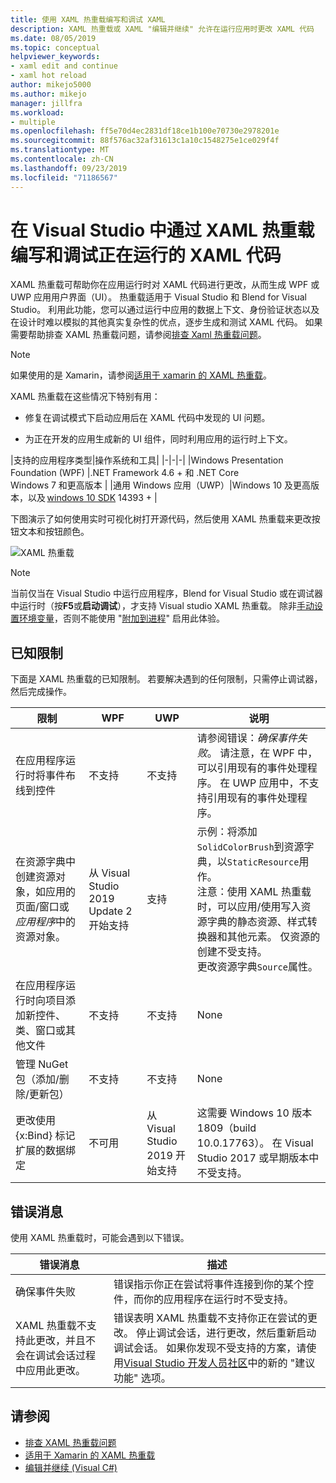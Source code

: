 ```yaml
---
title: 使用 XAML 热重载编写和调试 XAML
description: XAML 热重载或 XAML "编辑并继续" 允许在运行应用时更改 XAML 代码
ms.date: 08/05/2019
ms.topic: conceptual
helpviewer_keywords:
- xaml edit and continue
- xaml hot reload
author: mikejo5000
ms.author: mikejo
manager: jillfra
ms.workload:
- multiple
ms.openlocfilehash: ff5e70d4ec2831df18ce1b100e70730e2978201e
ms.sourcegitcommit: 88f576ac32af31613c1a10c1548275e1ce029f4f
ms.translationtype: MT
ms.contentlocale: zh-CN
ms.lasthandoff: 09/23/2019
ms.locfileid: "71186567"
---
```

# <a name="write-and-debug-running-xaml-code-with-xaml-hot-reload-in-visual-studio"></a>在 Visual Studio 中通过 XAML 热重载编写和调试正在运行的 XAML 代码

XAML 热重载可帮助你在应用运行时对 XAML 代码进行更改，从而生成 WPF 或 UWP 应用用户界面（UI）。 热重载适用于 Visual Studio 和 Blend for Visual Studio。 利用此功能，您可以通过运行中应用的数据上下文、身份验证状态以及在设计时难以模拟的其他真实复杂性的优点，逐步生成和测试 XAML 代码。 如果需要帮助排查 XAML 热重载问题，请参阅[排查 Xaml 热重载问题](xaml-hot-reload-troubleshooting.md)。

> [!NOTE]
> 如果使用的是 Xamarin，请参阅[适用于 xamarin 的 XAML 热重载](/xamarin/xamarin-forms/xaml/hot-reload)。

XAML 热重载在这些情况下特别有用：

* 修复在调试模式下启动应用后在 XAML 代码中发现的 UI 问题。

* 为正在开发的应用生成新的 UI 组件，同时利用应用的运行时上下文。

|支持的应用程序类型|操作系统和工具|
|-|-|-|
|Windows Presentation Foundation (WPF) |.NET Framework 4.6 + 和 .NET Core</br>Windows 7 和更高版本 |
|通用 Windows 应用（UWP）|Windows 10 及更高版本，以及 [windows 10 SDK](https://developer.microsoft.com/windows/downloads/windows-10-sdk) 14393 + |

下图演示了如何使用实时可视化树打开源代码，然后使用 XAML 热重载来更改按钮文本和按钮颜色。

![XAML 热重载](../debugger/media/xaml-hot-reload-using.gif)

> [!NOTE]
> 当前仅当在 Visual Studio 中运行应用程序，Blend for Visual Studio 或在调试器中运行时（按**F5**或**启动调试**），才支持 Visual studio XAML 热重载。 除非[手动设置环境变量](xaml-hot-reload-troubleshooting.md#verify-that-you-use-start-debugging-rather-than-attach-to-process)，否则不能使用 "[附加到进程](../debugger/attach-to-running-processes-with-the-visual-studio-debugger.md)" 启用此体验。

## <a name="known-limitations"></a>已知限制

下面是 XAML 热重载的已知限制。 若要解决遇到的任何限制，只需停止调试器，然后完成操作。

|限制|WPF|UWP|说明|
|-|-|-|-|
|在应用程序运行时将事件布线到控件|不支持|不支持|请参阅错误：*确保事件失败*。 请注意，在 WPF 中，可以引用现有的事件处理程序。 在 UWP 应用中，不支持引用现有的事件处理程序。|
|在资源字典中创建资源对象，如应用的页面/窗口或*应用程序*中的资源对象。|从 Visual Studio 2019 Update 2 开始支持|支持|示例：将添加`SolidColorBrush`到资源字典，以`StaticResource`用作。</br>注意：使用 XAML 热重载时，可以应用/使用写入资源字典的静态资源、样式转换器和其他元素。 仅资源的创建不受支持。</br> 更改资源字典`Source`属性。|
|在应用程序运行时向项目添加新控件、类、窗口或其他文件|不支持|不支持|None|
|管理 NuGet 包（添加/删除/更新包）|不支持|不支持|None|
|更改使用 {x:Bind} 标记扩展的数据绑定|不可用|从 Visual Studio 2019 开始支持|这需要 Windows 10 版本1809（build 10.0.17763）。 在 Visual Studio 2017 或早期版本中不受支持。|

## <a name="error-messages"></a>错误消息

使用 XAML 热重载时，可能会遇到以下错误。

|错误消息|描述|
|-|-|
|确保事件失败|错误指示你正在尝试将事件连接到你的某个控件，而你的应用程序在运行时不受支持。|
|XAML 热重载不支持此更改，并且不会在调试会话过程中应用此更改。|错误表明 XAML 热重载不支持你正在尝试的更改。 停止调试会话，进行更改，然后重新启动调试会话。 如果你发现不受支持的方案，请使用[Visual Studio 开发人员社区](https://developercommunity.visualstudio.com/spaces/8/index.html)中的新的 "建议功能" 选项。 |

## <a name="see-also"></a>请参阅

* [排查 XAML 热重载问题](xaml-hot-reload-troubleshooting.md)
* [适用于 Xamarin 的 XAML 热重载](/xamarin/xamarin-forms/xaml/hot-reload)
* [编辑并继续 (Visual C#)](../debugger/edit-and-continue-visual-csharp.md)
